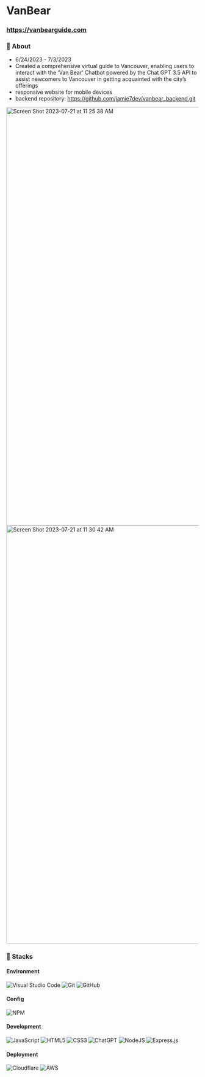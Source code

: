 # VanBear

### https://vanbearguide.com

### 🧸 About 
- 6/24/2023 - 7/3/2023
- Created a comprehensive virtual guide to Vancouver, enabling users to interact with the ‘Van Bear’ Chatbot powered by the Chat GPT 3.5 API to assist newcomers to Vancouver in getting acquainted with the city’s offerings
- responsive website for mobile devices
- backend repository: https://github.com/jamie7dev/vanbear_backend.git

<img width="1092" alt="Screen Shot 2023-07-21 at 11 25 38 AM" src="https://github.com/jamie7dev/VanBear/assets/104494969/0e2003d8-bcdc-4b00-8f26-b549a119d7a6">
<img width="1092" alt="Screen Shot 2023-07-21 at 11 30 42 AM" src="https://github.com/jamie7dev/VanBear/assets/104494969/7b8e0953-9ea2-4b69-b68c-7e0fe62461de">

### 📍 Stacks
#### Environment
![Visual Studio Code](https://img.shields.io/badge/Visual%20Studio%20Code-0078d7.svg?style=for-the-badge&logo=visual-studio-code&logoColor=white)
![Git](https://img.shields.io/badge/git-%23F05033.svg?style=for-the-badge&logo=git&logoColor=white)
![GitHub](https://img.shields.io/badge/github-%23121011.svg?style=for-the-badge&logo=github&logoColor=white)
#### Config
![NPM](https://img.shields.io/badge/NPM-%23CB3837.svg?style=for-the-badge&logo=npm&logoColor=white)
#### Development
![JavaScript](https://img.shields.io/badge/javascript-%23323330.svg?style=for-the-badge&logo=javascript&logoColor=%23F7DF1E)
![HTML5](https://img.shields.io/badge/html5-%23E34F26.svg?style=for-the-badge&logo=html5&logoColor=white)
![CSS3](https://img.shields.io/badge/css3-%231572B6.svg?style=for-the-badge&logo=css3&logoColor=white)
![ChatGPT](https://img.shields.io/badge/chatGPT-74aa9c?style=for-the-badge&logo=openai&logoColor=white)
![NodeJS](https://img.shields.io/badge/node.js-6DA55F?style=for-the-badge&logo=node.js&logoColor=white)
![Express.js](https://img.shields.io/badge/express.js-%23404d59.svg?style=for-the-badge&logo=express&logoColor=%2361DAFB)
#### Deployment
![Cloudflare](https://img.shields.io/badge/Cloudflare-F38020?style=for-the-badge&logo=Cloudflare&logoColor=white)
![AWS](https://img.shields.io/badge/AWSLambda-%23FF9900.svg?style=for-the-badge&logo=amazon-aws&logoColor=white)
